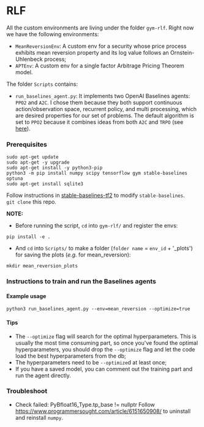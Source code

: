 # RLF

All the custom environments are living under the folder `gym-rlf`. Right now we have the following environments:
- `MeanReversionEnv`: A custom env for a security whose price process exhibits mean reversion property and its log value follows an Ornstein-Uhlenbeck process;
- `APTEnv`: A custom env for a single factor Arbitrage Pricing Theorem model.

The folder `Scripts` contains:
- `run_baselines_agent.py`: It implements two OpenAI Baselines agents: `PPO2` and `A2C`. I chose them because they both support continuous action/observation space, recurrent policy, and multi processing, which are desired properties for our set of problems. The default algorithm is set to `PPO2` because it combines ideas from both `A2C` and `TRPO` (see [here](https://stable-baselines.readthedocs.io/en/master/modules/ppo2.html#id1)).

### Prerequisites
```
sudo apt-get update
sudo apt-get -y upgrade
sudo apt-get install -y python3-pip
python3 -m pip install numpy scipy tensorflow gym stable-baselines optuna
sudo apt-get install sqlite3
```
Follow instructions in [stable-baselines-tf2](https://github.com/sophiagu/stable-baselines-tf2) to modify `stable-baselines`.\
`git clone` this repo.

**NOTE:**
- Before running the script, `cd` into `gym-rlf/` and register the envs:
```
pip install -e .
```
- And `cd` into `Scripts/` to make a folder (`folder name` = `env_id` + '_plots') for saving the plots (*e.g.* for mean_reversion):
```
mkdir mean_reversion_plots
```

### Instructions to train and run the Baselines agents

#### Example usage
```
python3 run_baselines_agent.py --env=mean_reversion --optimize=true
```

#### Tips
- The `--optimize` flag will search for the optimal hyperparameters. This is usually the most time consuming part, so once you've found the optimal hyperparameters, you should drop the `--optimize` flag and let the code load the best hyperparameters from the db;
- The hyperparameters need to be `--optimize`d at least once;
- If you have a saved model, you can comment out the training part and run the agent directly.

### Troubleshoot
- Check failed: PyBfloat16_Type.tp_base != nullptr 
Follow https://www.programmersought.com/article/6151650908/ to uninstall and reinstall `numpy`.
